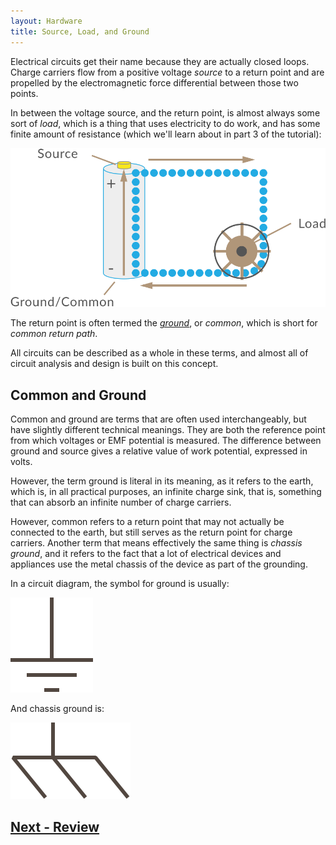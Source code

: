```yaml
---
layout: Hardware
title: Source, Load, and Ground
---
```


Electrical circuits get their name because they are actually closed loops. Charge carriers flow from a positive voltage _source_ to a return point and are propelled by the electromagnetic force differential between those two points.

In between the voltage source, and the return point, is almost always some sort of _load_, which is a thing that uses electricity to do work, and has some finite amount of resistance (which we'll learn about in part 3 of the tutorial):

![](../Source_Load_Ground.svg)

The return point is often termed the [_ground_](https://en.wikipedia.org/wiki/Ground_(electricity)), or _common_, which is short for _common return path_.

All circuits can be described as a whole in these terms, and almost all of circuit analysis and design is built on this concept.

## Common and Ground

Common and ground are terms that are often used interchangeably, but have slightly different technical meanings. They are both the reference point from which voltages or EMF potential is measured. The difference between ground and source gives a relative value of work potential, expressed in volts.

However, the term ground is literal in its meaning, as it refers to the earth, which is, in all practical purposes, an infinite charge sink, that is, something that can absorb an infinite number of charge carriers. 

However, common refers to a return point that may not actually be connected to the earth, but still serves as the return point for charge carriers. Another term that means effectively the same thing is _chassis ground_, and it refers to the fact that a lot of electrical devices and appliances use the metal chassis of the device as part of the grounding.

In a circuit diagram, the symbol for ground is usually:

![](/Common_Files/Ground.svg)

And chassis ground is:

![](/Common_Files/Chassis_Ground.svg)


## [Next - Review](../Review)

<br/>